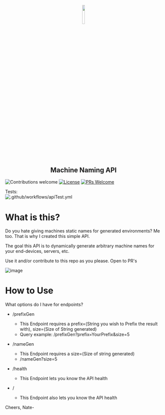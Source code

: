 <p align="center"><img width=12.5% src="https://user-images.githubusercontent.com/58314490/88469485-a45b3800-ceb7-11ea-86b7-b93700e85578.png"></p>

<h2 align="center">Machine Naming API </h2>


![Contributions welcome](https://img.shields.io/badge/contributions-welcome-orange.svg)
[![License](https://img.shields.io/badge/license-MIT-blue.svg)](https://opensource.org/licenses/MIT)
[![PRs Welcome](https://img.shields.io/badge/PRs-welcome-brightgreen.svg?style=shields)](http://makeapullrequest.com)

Tests:   
![.github/workflows/apiTest.yml](https://github.com/justnat3/MachineNameAPI/workflows/.github/workflows/apiTest.yml/badge.svg?branch=master)



# What is this?

Do you hate giving machines static names for generated environments? Me too. That is why I created this simple API.

The goal this API is to dynamically generate arbitrary machine names for your end-devices, servers, etc.

Use it and/or contribute to this repo as you please. Open to PR's


![image](https://user-images.githubusercontent.com/58314490/89093405-bdfcf380-d37f-11ea-953e-abd281f04141.png)


# How to Use 

What options do I have for endpoints?

- /prefixGen
  - This Endpoint requires a prefix=(String you wish to Prefix the result with), size=(Size of String generated)
  - Query example: /prefixGen?prefix=YourPrefix&size=5
  
  
- /nameGen
  - This Endpoint requires a size=(Size of string generated)
  - /nameGen?size=5
  
  
- /health 
  - This Endpoint lets you know the API health
- /
  - This Endpoint also lets you know the API health

Cheers,
Nate-
